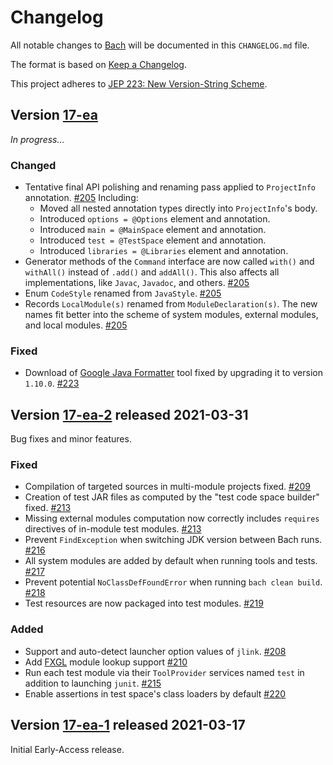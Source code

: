 # Changelog

All notable changes to [Bach](https://github.com/sormuras/bach) will be documented in this `CHANGELOG.md` file.

The format is based on [Keep a Changelog](https://keepachangelog.com).

This project adheres to [JEP 223: New Version-String Scheme](https://openjdk.java.net/jeps/223).

## Version [17-ea]

_In progress..._

### Changed

- Tentative final API polishing and renaming pass applied to `ProjectInfo` annotation. [#205] Including:
    - Moved all nested annotation types directly into `ProjectInfo`'s body.
    - Introduced `options = @Options` element and annotation.
    - Introduced `main = @MainSpace` element and annotation.
    - Introduced `test = @TestSpace` element and annotation.
    - Introduced `libraries = @Libraries` element and annotation.
- Generator methods of the `Command` interface are now called `with()` and `withAll()` instead of `.add()`
  and `addAll()`. This also affects all implementations, like `Javac`, `Javadoc`, and others. [#205]
- Enum `CodeStyle` renamed from `JavaStyle`. [#205]
- Records `LocalModule(s)` renamed from `ModuleDeclaration(s)`. The new names fit better into the scheme of system
  modules, external modules, and local modules. [#205]

### Fixed

- Download of [Google Java Formatter](https://github.com/google/google-java-format) tool fixed by upgrading it to
  version `1.10.0`. [#223]

## Version [17-ea-2] released 2021-03-31

Bug fixes and minor features.

### Fixed

- Compilation of targeted sources in multi-module projects fixed. [#209]
- Creation of test JAR files as computed by the "test code space builder" fixed. [#213]
- Missing external modules computation now correctly includes `requires` directives of in-module test modules. [#213]
- Prevent `FindException` when switching JDK version between Bach runs. [#216]
- All system modules are added by default when running tools and tests. [#217]
- Prevent potential `NoClassDefFoundError` when running `bach clean build`. [#218]
- Test resources are now packaged into test modules. [#219]

### Added

- Support and auto-detect launcher option values of `jlink`. [#208]
- Add [FXGL](https://almasb.github.io/FXGL) module lookup support [#210]
- Run each test module via their `ToolProvider` services named `test` in addition to launching `junit`. [#215]
- Enable assertions in test space's class loaders by default [#220]

## Version [17-ea-1] released 2021-03-17

Initial Early-Access release.

[17-ea]: https://github.com/sormuras/bach/compare/17-ea-2...17-ea

[17-ea-2]: https://github.com/sormuras/bach/compare/17-ea-1...17-ea-2

[17-ea-1]: https://github.com/sormuras/bach/releases/tag/17-ea-1

[#205]: https://github.com/sormuras/bach/issues/205

[#208]: https://github.com/sormuras/bach/issues/208

[#209]: https://github.com/sormuras/bach/issues/209

[#210]: https://github.com/sormuras/bach/issues/210

[#213]: https://github.com/sormuras/bach/issues/213

[#215]: https://github.com/sormuras/bach/issues/215

[#216]: https://github.com/sormuras/bach/issues/216

[#217]: https://github.com/sormuras/bach/issues/217

[#218]: https://github.com/sormuras/bach/issues/218

[#219]: https://github.com/sormuras/bach/issues/219

[#220]: https://github.com/sormuras/bach/issues/220

[#223]: https://github.com/sormuras/bach/issues/223
